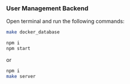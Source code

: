 ### User Management Backend

Open terminal and run the following commands:

```bash
make docker_database
```
```bash
npm i
npm start 
```

or

```bash 
npm i
make server
```